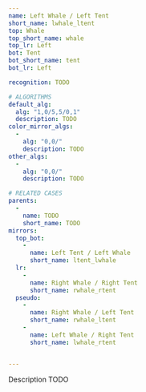 ```yaml
---
name: Left Whale / Left Tent
short_name: lwhale_ltent
top: Whale
top_short_name: whale
top_lr: Left
bot: Tent
bot_short_name: tent
bot_lr: Left

recognition: TODO

# ALGORITHMS
default_alg:
  alg: "1,0/5,5/0,1"
  description: TODO
color_mirror_algs:
  -
    alg: "0,0/"
    description: TODO
other_algs:
  -
    alg: "0,0/"
    description: TODO

# RELATED CASES
parents:
  -
    name: TODO
    short_name: TODO
mirrors:
  top_bot:
    -
      name: Left Tent / Left Whale
      short_name: ltent_lwhale
  lr:
    -
      name: Right Whale / Right Tent
      short_name: rwhale_rtent
  pseudo:
    -
      name: Right Whale / Left Tent
      short_name: rwhale_ltent
    -
      name: Left Whale / Right Tent
      short_name: lwhale_rtent


---
```


Description TODO

